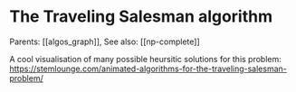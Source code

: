 # The Traveling Salesman algorithm

Parents: [[algos_graph]], 
See also: [[np-complete]]


A cool visualisation of many possible heursitic solutions for this problem:
https://stemlounge.com/animated-algorithms-for-the-traveling-salesman-problem/